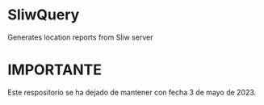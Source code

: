 # SliwQuery
Generates location reports from Sliw server

# IMPORTANTE
Este respositorio se ha dejado de mantener con fecha 3 de mayo de 2023.

